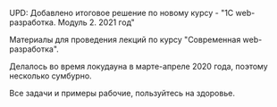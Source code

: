 UPD: Добавлено итоговое решение по новому курсу - "1С web-разработка. Модуль 2. 2021 год"

Материалы для проведения лекций по курсу "Современная web-разработка".

Делалось во время локудауна в марте-апреле 2020 года, поэтому несколько сумбурно.

Все задачи и примеры рабочие, пользуйтесь на здоровье.
